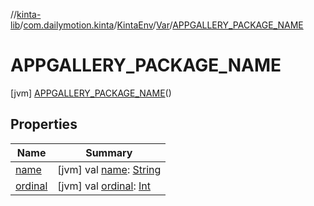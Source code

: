 //[kinta-lib](../../../../../index.md)/[com.dailymotion.kinta](../../../index.md)/[KintaEnv](../../index.md)/[Var](../index.md)/[APPGALLERY_PACKAGE_NAME](index.md)



# APPGALLERY_PACKAGE_NAME  
 [jvm] [APPGALLERY_PACKAGE_NAME](index.md)()  
   


## Properties  
  
|  Name |  Summary | 
|---|---|
| <a name="com.dailymotion.kinta/KintaEnv.Var.APPGALLERY_PACKAGE_NAME/name/#/PointingToDeclaration/"></a>[name](name.md)| <a name="com.dailymotion.kinta/KintaEnv.Var.APPGALLERY_PACKAGE_NAME/name/#/PointingToDeclaration/"></a> [jvm] val [name](name.md): [String](https://kotlinlang.org/api/latest/jvm/stdlib/kotlin/-string/index.html)   <br>|
| <a name="com.dailymotion.kinta/KintaEnv.Var.APPGALLERY_PACKAGE_NAME/ordinal/#/PointingToDeclaration/"></a>[ordinal](ordinal.md)| <a name="com.dailymotion.kinta/KintaEnv.Var.APPGALLERY_PACKAGE_NAME/ordinal/#/PointingToDeclaration/"></a> [jvm] val [ordinal](ordinal.md): [Int](https://kotlinlang.org/api/latest/jvm/stdlib/kotlin/-int/index.html)   <br>|

